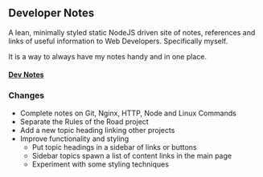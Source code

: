 ## Developer Notes

A lean, minimally styled static NodeJS driven site of notes, references and links of useful information to Web Developers.  Specifically myself.

It is a way to always have my notes handy and in one place.

#### [Dev Notes](https://developer-notes.herokuapp.com/)  

### Changes

* Complete notes on Git, Nginx, HTTP, Node and Linux Commands
* Separate the Rules of the Road project
* Add a new topic heading linking other projects
* Improve functionality and styling
    * Put topic headings in a sidebar of links or buttons
    * Sidebar topics spawn a list of content links in the main page
    * Experiment with some styling techniques

